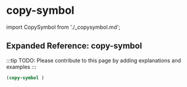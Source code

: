 # copy-symbol

import CopySymbol from './_copysymbol.md';

<CopySymbol />

## Expanded Reference: copy-symbol

:::tip
TODO: Please contribute to this page by adding explanations and examples
:::

```lisp
(copy-symbol )
```
